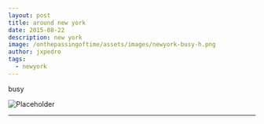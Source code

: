 ```yaml
---
layout: post
title: around new york
date: 2015-08-22
description: new york
image: /onthepassingoftime/assets/images/newyork-busy-h.png
author: jxpedro
tags: 
  - newyork
---
```

<p >busy</p>

![Placeholder](/onthepassingoftime/assets/images/newyork-busy.png)

<p></p>

<hr/>
